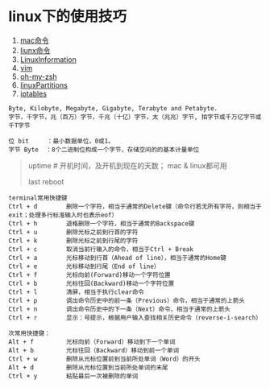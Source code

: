 # linux下的使用技巧

1. [mac命令](/linux/macterminaltips.md)
2. [liunx命令](/linux/linuxcommand.md)
3. [LinuxInformation](/linux/linux-infomation.md)
4. [vim](/linux/vim.md)
5. [oh-my-zsh](/linux/oh-my-zsh.md)
6. [linuxPartitions](/linux/linuxpartitions.md)
7. [iptables](/linux/iptables-firewall.md)

```
Byte, Kilobyte, Megabyte, Gigabyte, Terabyte and Petabyte.
字节，千字节，兆（百万）字节，千兆（十亿）字节，太（兆兆）字节, 拍字节或千万亿字节或千T字节

位 bit     ：最小数据单位，0或1。
字节 Byte  ：8个二进制位构成一个字节，存储空间的的基本计量单位
```

> uptime \# 开机时间，及开机到现在的天数； mac & linux都可用
>
> last reboot

```
terminal常用快捷键
Ctrl + d        删除一个字符，相当于通常的Delete键（命令行若无所有字符，则相当于exit；处理多行标准输入时也表示eof）
Ctrl + h        退格删除一个字符，相当于通常的Backspace键
Ctrl + u        删除光标之前到行首的字符
Ctrl + k        删除光标之前到行尾的字符
Ctrl + c        取消当前行输入的命令，相当于Ctrl + Break
Ctrl + a        光标移动到行首（Ahead of line），相当于通常的Home键
Ctrl + e        光标移动到行尾（End of line）
Ctrl + f        光标向前(Forward)移动一个字符位置
Ctrl + b        光标往回(Backward)移动一个字符位置
Ctrl + l        清屏，相当于执行clear命令
Ctrl + p        调出命令历史中的前一条（Previous）命令，相当于通常的上箭头
Ctrl + n        调出命令历史中的下一条（Next）命令，相当于通常的上箭头
Ctrl + r        显示：号提示，根据用户输入查找相关历史命令（reverse-i-search）

次常用快捷键：
Alt + f         光标向前（Forward）移动到下一个单词
Alt + b         光标往回（Backward）移动到前一个单词
Ctrl + w        删除从光标位置前到当前所处单词（Word）的开头
Alt + d         删除从光标位置到当前所处单词的末尾
Ctrl + y        粘贴最后一次被删除的单词
```



